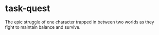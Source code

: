 # task-quest
The epic struggle of one character trapped in between two worlds as they fight to maintain balance and survive. 
